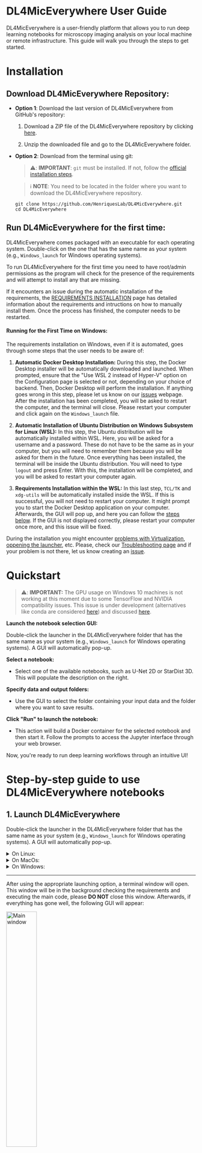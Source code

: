 # DL4MicEverywhere User Guide

DL4MicEverywhere is a user-friendly platform that allows you to run deep learning notebooks for microscopy imaging analysis on your local machine or remote infrastructure. This guide will walk you through the steps to get started.

# Installation

## Download DL4MicEverywhere Repository:

* **Option 1**: Download the last version of DL4MicEverywhere from GitHub's repository:

    1. Download a ZIP file of the DL4MicEverywhere repository by clicking [here](https://github.com/HenriquesLab/DL4MicEverywhere/archive/refs/heads/main.zip).

    2. Unzip the downloaded file and go to the DL4MicEverywhere folder. 

* **Option 2**: Download from the terminal using git:

    > ⚠️: **IMPORTANT**:
    > `git` must be installed. If not, follow the [official installation steps](https://git-scm.com/book/en/v2/Getting-Started-Installing-Git).

    > ℹ️ **NOTE**:
    > You need to be located in the folder where you want to download the DL4MicEverywhere repository.

    ```
    git clone https://github.com/HenriquesLab/DL4MicEverywhere.git
    cd DL4MicEverywhere
    ```

## Run DL4MicEverywhere for the first time:
DL4MicEverywhere comes packaged with an executable for each operating system. Double-click on the one that has the same name as your system (e.g., `Windows_launch` for Windows operating systems).

To run DL4MicEverywhere for the first time you need to have root/admin permissions as the program will check for the presence of the requirements and will attempt to install any that are missing. 

If it encounters an issue during the automatic installation of the requirements, the [REQUIREMENTS INSTALLATION](REQUIREMENTS_INSTALLATION.md) page has detailed information about the requirements and intructions on how to manually install them.
Once the process has finished, the computer needs to be restarted.

#### Running for the First Time on Windows:

The requirements installation on Windows, even if it is automated, goes through some steps that the user needs to be aware of:

1. **Automatic Docker Desktop Installation:**
   During this step, the Docker Desktop installer will be automatically downloaded and launched. When prompted, ensure that the "Use WSL 2 instead of Hyper-V" option on the Configuration page is selected or not, depending on your choice of backend. Then, Docker Desktop will perform the installation. If anything goes wrong in this step, please let us know on our [issues](https://github.com/HenriquesLab/DL4MicEverywhere/issues) webpage. After the installation has been completed, you will be asked to restart the computer, and the terminal will close. Please restart your computer and click again on the `Windows_launch` file.

2. **Automatic Installation of Ubuntu Distribution on Windows Subsystem for Linux (WSL):**
   In this step, the Ubuntu distribution will be automatically installed within WSL. Here, you will be asked for a username and a password. These do not have to be the same as in your computer, but you will need to remember them because you will be asked for them in the future. Once everything has been installed, the terminal will be inside the Ubuntu distribution. You will need to type `logout` and press Enter. With this, the installation will be completed, and you will be asked to restart your computer again.

3. **Requirements Installation within the WSL:**
   In this last step, `TCL/TK` and `xdg-utils` will be automatically installed inside the WSL. If this is successful, you will not need to restart your computer. It might prompt you to start the Docker Desktop application on your computer. Afterwards, the GUI will pop up, and here you can follow the [steps below](https://github.com/HenriquesLab/DL4MicEverywhere/blob/main/docs/USER_GUIDE.md#step-by-step-guide-to-use-dl4miceverywhere-notebooks). If the GUI is not displayed correctly, please restart your computer once more, and this issue will be fixed.

During the installation you might encounter [problems with Virtualization](https://github.com/HenriquesLab/DL4MicEverywhere/blob/main/docs/TROUBLESHOOTING.md#wsregisterdistribution-failed-with-error-0x80370102), [oppening the launcher](https://github.com/HenriquesLab/DL4MicEverywhere/blob/main/docs/TROUBLESHOOTING.md#windows_launher-cannot-be-oppened), etc. Please, check our [Troubleshooting page](https://github.com/HenriquesLab/DL4MicEverywhere/blob/main/docs/TROUBLESHOOTING.md) and if your problem is not there, let us know creating an [issue](https://github.com/HenriquesLab/DL4MicEverywhere/issues).

# Quickstart 

> ⚠️: **IMPORTANT:**
> The GPU usage on Windows 10 machines is not working at this moment due to some TensorFlow and NVIDIA compatibility issues. This issue is under development (alternatives like conda are considered [here](https://github.com/HenriquesLab/DL4MicEverywhere/tree/Pass-to-conda)) and discussed [here](https://github.com/HenriquesLab/DL4MicEverywhere/issues/24). 

**Launch the notebook selection GUI:**

Double-click the launcher in the DL4MicEverywhere folder that has the same name as your system (e.g., `Windows_launch` for Windows operating systems). A GUI will automatically pop-up.

**Select a notebook:**

- Select one of the available notebooks, such as U-Net 2D or StarDist 3D. This will populate the description on the right.

**Specify data and output folders:** 

- Use the GUI to select the folder containing your input data and the folder where you want to save results. 

**Click "Run" to launch the notebook:**

- This action will build a Docker container for the selected notebook and then start it. Follow the prompts to access the Jupyter interface through your web browser.

Now, you're ready to run deep learning workflows through an intuitive UI!


# Step-by-step guide to use DL4MicEverywhere notebooks


## 1. Launch DL4MicEverywhere

Double-click the launcher in the DL4MicEverywhere folder that has the same name as your system (e.g., `Windows_launch` for Windows operating systems). A GUI will automatically pop-up.

<details>
<summary>On Linux:</summary>


Run the following command in the terminal:
> ℹ️ **NOTE**:
> You need to be located in the DL4MicEverywhere folder, where `Linux_launch.sh` is in.
```
bash Linux_launch.sh
```

If you want a double click file, you will need to run the following command in the terminal:
> ℹ️ **NOTE**:
> You need to be located in the DL4MicEverywhere folder, where `.tools` folder is in.
```
bash .tools/create_desktop.sh
```
This will create a `DL4MicEverywhere.desktop` file in your Desktop. You will need to right click the file and ´Allow Launching´, after that you will always be able to launch DL4MicEverywhere by double clicking it.  

</details>

<details>
<summary>On MacOs:</summary>


Double click the `MacOS_launch.command` file (you might get the [following message](https://github.com/HenriquesLab/DL4MicEverywhere/blob/main/docs/TROUBLESHOOTING.md#macos_launher-cannot-be-oppened)) or run the following command in the terminal:

> ℹ️ **NOTE**:
> You need to be located in the DL4MicEverywhere folder, where `MacOS_launch.command` is in.
```
bash MacOS_launch.command
```
</details>

<details>
<summary>On Windows:</summary>


Double click the `Windows_launch.bat` file (you might get the [following message](https://github.com/HenriquesLab/DL4MicEverywhere/blob/main/docs/TROUBLESHOOTING.md#windows_launher-cannot-be-oppened)) or run the following command in the terminal:

> ℹ️ **NOTE**:
> You need to be located in the DL4MicEverywhere folder, where `Windows_launch.bat` is in.
```
.\Windows_launch.bat
```
</details>

---

After using the appropriate launching option, a terminal window will open. This window will be in the background checking the requirements and executing the main code, please **DO NOT** close this window. Afterwards, if everything has gone well, the following GUI will appear: 

<img src="https://github.com/HenriquesLab/DL4MicEverywhere/blob/documentation/Wiki%20images/GUI_USER_GUIDE/gui_clean.png" 
     alt="Main window"
     width="40%" 
     height="40%" />
     
DL4MicEverywhere can also be launched, without GUI, via the command line, check out our [CLI User Guide](docs/CLI_USER_GUIDE.md) for how to do it.

## 2. GUI interface

The image below displays the basic GUI interface. A default list of model notebooks is provided. First, you need to choose the folder containing the model you want to use:

<img src="https://github.com/HenriquesLab/DL4MicEverywhere/blob/documentation/Wiki%20images/GUI_USER_GUIDE/gui_notebook_type.png" 
     alt="Notebook type"
     width="30%" 
     height="30%" />

The available folders are: 
 - [Bespoke_notebooks](https://github.com/HenriquesLab/DL4MicEverywhere/blob/main/notebooks/Bespoke_notebooks/README.md)
 - [External_notebooks](https://github.com/HenriquesLab/DL4MicEverywhere/blob/main/notebooks/External_notebooks/README.md)
 - [ZeroCostDL4Mic_notebooks](https://github.com/HenriquesLab/DL4MicEverywhere/blob/main/notebooks/ZeroCostDL4Mic_notebooks/README.md)

After selecting the folder, you need to choose the notebook you want to use from the second list:

<img src="https://github.com/HenriquesLab/DL4MicEverywhere/blob/documentation/Wiki%20images/GUI_USER_GUIDE/gui_notebook_name.png" 
     alt="Main window"
     width="30%" 
     height="30%" />

After selecting the notebook, there are only two mandatory arguments: **Data folder** and **Output folder**. 

### Choose the data folder

In the **Path to the data folder** section, you can either paste the path to the file directly or click on the **Select** button. 

> ℹ️ **NOTE**:
> If you are on Windows, plese use the **Select** button instead of pasting the path. The GUI is run inside the Windows Subsystem for Linux, that changes the path's format. For example `C:\Users\username\Downloads` will need to be `/mnt/c/Users/username/Downloads`. 

The path you select here should lead to the folder containing the data you want to use in your model, such as the images for training, the weights of a pretrained model, etc. Clicking the **Select** button will open a window displaying your file system:

<img src="https://github.com/HenriquesLab/DL4MicEverywhere/blob/documentation/Wiki%20images/DATA.png" 
     alt="Window to choose the data folder"
     width="60%" 
     height="60%" />

After selecting the path to the folder, the main window should look like this:

<img src="https://github.com/HenriquesLab/DL4MicEverywhere/blob/documentation/Wiki%20images/GUI_USER_GUIDE/gui_data.png" 
     alt="Main window after data folder"
     width="40%" 
     height="40%" />


### Choose the output folder

In the **Path to the output folder** section, you can either paste the path to the file directly or click on the **Select** button. 

> ℹ️ **NOTE**:
> If you are on Windows, plese use the **Select** button instead of pasting the path. The GUI is run inside the Windows Subsystem for Linux, that changes the path's format. For example `C:\Users\username\Downloads` will need to be `/mnt/c/Users/username/Downloads`.

> ⚠️: **IMPORTANT:**
> Only the files you store in this folder will be saved once you close the program, the rest will be lost.

The path you select here should lead to the folder where you plan to save and store the results of the notebook. Clicking the **Select** button will open a window displaying your file system:

<img src="https://github.com/HenriquesLab/DL4MicEverywhere/blob/documentation/Wiki%20images/OUTPUT.png" 
     alt="Window to choose the output folder"
     width="60%" 
     height="60%" />

After selecting the path to the folder, the main window should look like this:

<img src="https://github.com/HenriquesLab/DL4MicEverywhere/blob/documentation/Wiki%20images/GUI_USER_GUIDE/gui_output.png" 
     alt="Main window after output folder"
     width="40%" 
     height="40%" />

With these arguments set, you can click **Run** to execute the program. Additionally, you can choose to use a GPU (if your device has one) and you can assign a custom tag to the Docker image that will be built.

### Activate/Deactivate the GPU

> ℹ️ **NOTE**:
> This option, will only be available if a configured Nvidia Graphic Card is detected on your computer.

The **Allow GPU** checkbox allows you to choose whether or not to use the GPU (it is unchecked by default). To use the GPU you just need to click it and a ☑️ will appear.

### Load previous setting

The first time you run DL4MicEverywhere this setting will be disabled, as there are no previous settings. Once you click `Run`, the used settings will be stored and will be available in the next time you run DL4MicEverywhere. By clicking this button you will load the last settings that were used, facilitating the workflow in cases where you are running the same configuration multiple times. 

## 3. Docker images

DL4MicEverywhere will either pull a container image from Dockerhub or build one for you if there isn't one suitable for your operating system and configuration. The interface may ask you:

1. if there is already an image on your machine, would you like to rebuild and replace it?
2. if there is no image on your machine but there is one on Docker hub, would you like to download it?

> ℹ️ **NOTE**:
> Your system might require root access or password authentication to build a Docker image.
<img src="https://github.com/HenriquesLab/DL4MicEverywhere/blob/documentation/Wiki%20images/PASSWORD_BUILDIMAGE.png" 
     alt="Root access is required to build a docker image"
     width="40%" 
     height="40%" />
   
While building or pulling the image, your terminal window will look like this:

<img src="https://github.com/HenriquesLab/DL4MicEverywhere/blob/documentation/Wiki%20images/IMAGE_BUILD_TERMINAL.png" 
     alt="Terminal after building a docker image"
     width="60%" 
     height="60%" />

Docker images occupy between 3 and 5 GB of memory, so it is advisable to manage them periodically. Check how to do it [here](DOCKER_DESKTOP.md)

## 4. Working with DL4MicEverywhere notebooks
After building a Docker image and running a container to run the notebooks, DL4MicEverywhere will automatically run Jupyter Lab and open it in the default browser.
The notebooks, inspired by ZeroCostDL4Mic, are designed to be user-friendly and do not require programming skills to run them. Follow their [Step-by-step "How to"](https://github.com/HenriquesLab/ZeroCostDL4Mic/wiki/Step-by-step-run-through) to get further details about parameters and data formats. 

When you open the notebook in Jupyter Lab, code cells are hidden with a message `# Run this cell to visualise the parameters and click the button to execute the code ...`. 

When you run the code cells (either by pressing `Ctrl+Enter` or clicking on the play symbol on the top bar of the notebook), an interactive menu appears as shown in the image. In this menu, you can specify any required parameter. After specifying all the parameters, click on "Load and run". Note that if you do not click, the code of that cell will not run. Likewise, if you run the cell again, the parameters will need to be specified again. 

<img src="https://github.com/HenriquesLab/DL4MicEverywhere/blob/documentation/Wiki%20images/NOTEBOOK_PARAMS.png" 
     alt="Notebook parameters"
     width="100%" 
     height="100%" />

**IMPORTANT**: 
- Docker is running on a virtual machine, so the main path is `/home/` and anything shown on the left directory, is placed inside `/home/`. This means that when we want to provide the path to `data` in the code, we need to indicate it as `"/home/data"`.
- Anything stored outside of the `Data` and `Results` folder will disappear when stopping the docker container or closing the terminal. Thus, anything you want to save, including the notebook, needs to be placed in the Results folder. 

<img src="https://github.com/HenriquesLab/DL4MicEverywhere/blob/documentation/Wiki%20images/JUPYTERLAB_DIR.png" 
     alt="Jupyter Lab home directory"
     width="60%" 
     height="60%" />

## 5 Containerise your own pipelines (Advanced options)
The advance options of DL4MicEverywhere allows for the containerisation of local pipelines or custom configurations that are not published as part of the collection of DL4MicEverywhere. It also provides a chance to test the containerisation and the format of DL4MicEverywhere notebooks before uploading them . 

Clicking on the **Advanced options** button at the bottom will display a new section:

<img src="https://github.com/HenriquesLab/DL4MicEverywhere/blob/documentation/Wiki%20images/GUI_USER_GUIDE/gui_advanced.png" 
     alt="Advanced options"
     width="40%" 
     height="40%" />

When you choose this option, the **default notebooks** section will be disabled and will not consider the information you provide there. The rest of the arguments you provided will remain intact. In the advanced options, you can provide paths to local files of the `configuration.yaml`, `notebook.ipynb`, and `requirements.txt`.

### Select a local `configuration.yaml`:

In the **Path to the configuration.yaml** section, you can either paste the path to the file directly or click on the **Select** button. 

Providing a valid `configuration.yaml` file is **mandatory** when using the advanced options. You need to select the path to the configuration.yaml file you want to use (make sure it follows the [defined structure](https://github.com/HenriquesLab/DL4MicEverywhere/blob/main/docs/FORMAT.md)). Clicking the **Select** button will open a window displaying your file system:

<img src="https://github.com/HenriquesLab/DL4MicEverywhere/blob/documentation/Wiki%20images/GUI_USER_GUIDE/gui_config_select.png" 
     alt="Select the local configuration"
     width="60%" 
     height="60%" />

After selecting the file, the window should look like this:

<img src="https://github.com/HenriquesLab/DL4MicEverywhere/blob/documentation/Wiki%20images/GUI_USER_GUIDE/gui_config.png" 
     alt="Select the local configuration result"
     width="40%" 
     height="40%" />

### Select a local notebook:

Just like the `configuration.yaml` file selection, you can select a `.ipynb` notebook instead of the one provided in the `configuration.yaml` that follows the ZeroCostDL4Mic structure:


<img src="https://github.com/HenriquesLab/DL4MicEverywhere/blob/documentation/Wiki%20images/GUI_USER_GUIDE/gui_notebook_select.png" 
     alt="Select the local notebook"
     width="60%" 
     height="60%" />

After selecting the file, the window should look like this:

<img src="https://github.com/HenriquesLab/DL4MicEverywhere/blob/documentation/Wiki%20images/GUI_USER_GUIDE/gui_notebook.png" 
     alt="Select the local notebook result"
     width="40%" 
     height="40%" />

### Select a local requirements file:

You can also select a `requirements.txt` file instead of the one provided in the `configuration.yaml`. This file should contain the Python libraries that you want to be installed in the container:

<img src="https://github.com/HenriquesLab/DL4MicEverywhere/blob/documentation/Wiki%20images/GUI_USER_GUIDE/gui_requ_select.png" 
     alt="Select the local requirements"
     width="60%" 
     height="60%" />

After selecting the file, the window should look like this:

<img src="https://github.com/HenriquesLab/DL4MicEverywhere/blob/documentation/Wiki%20images/GUI_USER_GUIDE/gui_requ.png" 
     alt="Select the local requirements result"
     width="40%" 
     height="40%" />

### Assign a custom tag to the Docker image

You can enter the tag you want in the **Tag** textbox. In the following example, we assign the tag 'MyTag' to the Docker image:

<img src="https://github.com/HenriquesLab/DL4MicEverywhere/blob/documentation/Wiki%20images/GUI_USER_GUIDE/gui_tag.png" 
     alt="Main window after Tag"
     width="40%" 
     height="40%" />
 
